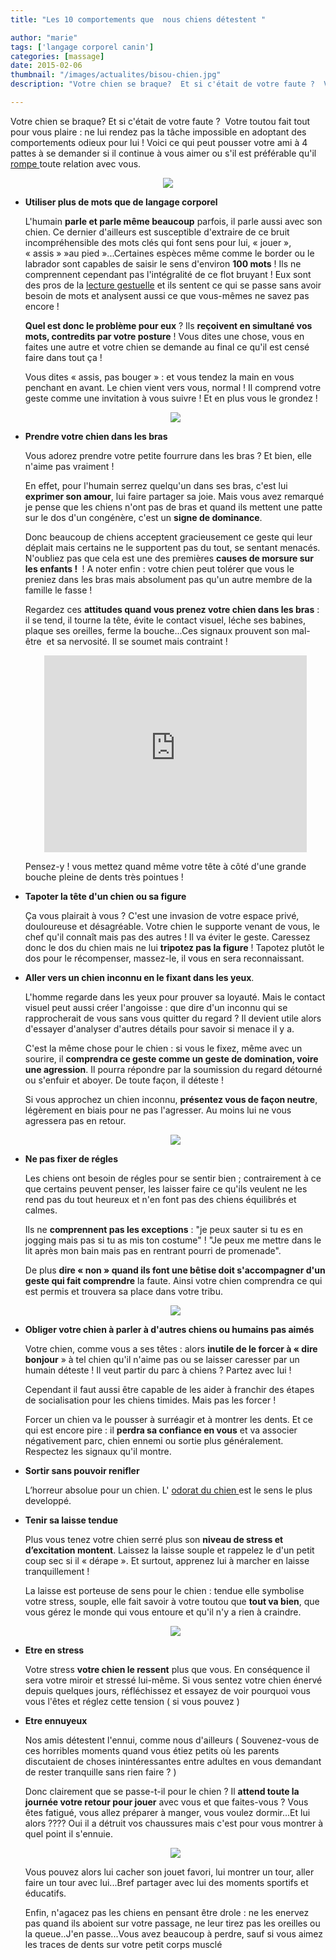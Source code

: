 ```yaml
---
title: "Les 10 comportements que  nous chiens détestent "

author: "marie"
tags: ['langage corporel canin']
categories: [massage]
date: 2015-02-06
thumbnail: "/images/actualites/bisou-chien.jpg"
description: "Votre chien se braque?  Et si c'était de votre faute ?  Votre toutou fait tout pour vous plaire mais ne lui rendez pas la tâche impossible en adoptant des comportements odieux pour lui !  "

---
```



Votre chien se braque?  Et si c'était de votre faute ?  Votre toutou fait tout pour vous plaire : ne lui rendez pas la tâche impossible en adoptant des comportements odieux pour lui ! Voici ce qui peut pousser votre ami à 4 pattes à se demander si il continue à vous aimer ou s'il est préférable qu'il <a href="http://www.mnn.com/family/pets/stories/11-things-humans-do-that-dogs-hate" target="_blank"> rompe </a> toute relation avec vous.






<p align="center"><img src= "/images/actualites/bisou-chien.jpg"class="img-responsive"></p>



<ul> <li><b>Utiliser plus de mots que de langage corporel</b>

L'humain <b>parle et parle même beaucoup</b> parfois, il parle aussi avec son chien. Ce dernier d'ailleurs est susceptible d'extraire de ce bruit incompréhensible des mots clés qui font sens pour lui, « jouer », « assis » »au pied »...Certaines espèces même comme le border ou le labrador sont capables de saisir le sens d'environ <b>100 mots</b> ! Ils ne comprennent cependant pas l'intégralité de ce flot bruyant ! Eux sont des pros de la <a href ="http://www.chien-calme.com/actualites/langage_corporel_canin_fatigue/" target =_blank> lecture gestuelle</a> et ils sentent ce qui se passe sans avoir besoin de mots et analysent aussi ce que vous-mêmes ne savez pas encore !

<b>Quel est donc le problème pour eux</b> ? Ils <b>reçoivent en simultané vos mots, contredits par votre posture</b> ! Vous dites une chose, vous en faites une autre et votre chien se demande au final ce qu'il est censé faire dans tout ça !

Vous dites « assis, pas bouger » : et vous tendez la main en vous penchant en avant. Le chien vient vers vous, normal ! Il comprend votre geste comme une invitation à vous suivre ! Et en plus vous le grondez !</li>

<p align= "center"><img src= "/images/actualites/bored-dog.jpg"class="img-responsive"></p>

<li><b>Prendre votre chien dans les bras</b>


Vous adorez prendre votre petite fourrure dans les bras ? Et bien, elle n'aime pas vraiment !

En effet, pour l'humain serrez quelqu'un dans ses bras, c'est lui <b>exprimer son amour</b>, lui faire partager sa joie. Mais vous avez remarqué je pense que les chiens n'ont pas de bras et quand ils mettent une patte sur le dos d'un congénère, c'est un <b>signe de dominance</b>.

Donc beaucoup de chiens acceptent gracieusement ce geste qui leur déplait mais certains ne le supportent pas du tout, se sentant menacés. N'oubliez pas que cela est une des premières <b>causes de morsure sur les enfants ! </b>  ! A noter enfin : votre chien peut tolérer que vous le preniez dans les bras mais absolument pas qu'un autre membre de la famille le fasse !

Regardez ces <b>attitudes quand vous prenez votre chien dans les bras</b> : il se tend, il tourne la tête, évite le contact visuel, léche ses babines, plaque ses oreilles, ferme la bouche...Ces signaux prouvent son mal-être  et sa nervosité. Il se soumet mais contraint !</li>

<p align= "center"><iframe width="420" height="315" src="https://www.youtube.com/embed/MLcjCSa2gZY" frameborder="0" allowfullscreen></iframe></p>


Pensez-y ! vous mettez quand même votre tête à côté d'une grande bouche pleine de dents très pointues !

<li><b>Tapoter la tête d'un chien ou sa figure</b>

Ça vous plairait à vous ? C'est une invasion de votre espace privé, douloureuse et désagréable. Votre chien le supporte venant de vous, le chef qu'il connaît mais pas des autres ! Il va éviter le geste.
Caressez donc le dos du chien mais ne lui <b>tripotez pas la figure</b> ! Tapotez plutôt le dos pour le récompenser, massez-le, il vous en sera reconnaissant.</li>

<li><b>Aller vers un chien inconnu en le fixant dans les yeux</b>.

L'homme regarde dans les yeux pour prouver sa loyauté. Mais le contact visuel peut aussi créer l'angoisse : que dire d'un inconnu qui se rapprocherait de vous sans vous quitter du regard ? Il devient utile alors d'essayer d'analyser d'autres détails pour savoir si menace il y a.

C'est la même chose pour le chien : si vous le fixez, même avec un sourire, il <b>comprendra ce geste comme un geste de domination, voire une agression</b>. Il pourra répondre par la soumission du regard détourné ou s'enfuir et aboyer. De toute façon, il déteste !

Si vous approchez un chien inconnu, <b>présentez vous de façon neutre</b>, légèrement en biais pour ne pas l'agresser. Au moins lui ne vous agressera pas en retour.</li>

<p align= "center"><img src= "/images/actualites/fixer-chien.JPG"class="img-responsive"></p>

<li><b>Ne pas fixer de régles</b>

Les chiens ont besoin de régles pour se sentir bien ; contrairement à ce que certains peuvent penser, les laisser faire ce qu'ils veulent ne les rend pas du tout heureux et n'en font pas des chiens équilibrés et calmes.

Ils ne <b>comprennent pas les exceptions</b> : "je peux sauter si tu es en jogging mais pas si tu as mis ton costume" ! "Je peux me mettre dans le lit après mon bain mais pas en rentrant pourri de promenade".

De plus <b>dire « non » quand ils font une bêtise doit s'accompagner d'un geste qui fait comprendre</b> la faute. Ainsi votre chien comprendra ce qui est permis et trouvera sa place dans votre tribu.</li>


<p align= "center"><img src= "/images/actualites/gestuelle-chien.jpg"</p>

<li><b> Obliger votre chien à parler à d'autres chiens ou humains pas aimés</b>

Votre chien, comme vous a ses têtes : alors <b>inutile de le forcer à « dire bonjour</b> » à tel chien qu'il n'aime pas ou se laisser caresser par un humain déteste ! Il veut partir du parc à chiens ? Partez avec lui !

Cependant il faut aussi être capable de les aider à franchir des étapes de socialisation pour les chiens timides. Mais pas les forcer !

Forcer un chien va le pousser à surréagir et à montrer les dents. Et ce qui est encore pire : il <b>perdra sa confiance en vous</b> et va associer négativement parc, chien ennemi ou sortie plus généralement. Respectez les signaux qu'il montre.</li>

<li><b> Sortir sans pouvoir renifler </b>

L’horreur absolue pour un chien. L' <a href="http://www.chien-calme.com/actualites/Chien-et-odorat/" target="_blank"> odorat du chien </a> est le sens le plus developpé.</li>

<li><b> Tenir sa laisse tendue </b>

Plus vous tenez votre chien serré plus son <b>niveau de stress et d’excitation montent</b>. Laissez la laisse souple et rappelez le d'un petit coup sec si il « dérape ». Et surtout, apprenez lui à marcher en laisse tranquillement !

La laisse est porteuse de sens pour le chien : tendue elle symbolise votre stress, souple, elle fait savoir à votre toutou que <b>tout va bien</b>, que vous gérez le monde qui vous entoure et qu'il n'y a rien à craindre. </li>

<p align= "center"><img src= "/images/actualites/chienlaisse.jpg"</p>
<li><b> Etre en stress</b>

Votre stress <b>votre chien le ressent</b> plus que vous. En conséquence il sera votre miroir et stressé lui-même. Si vous sentez votre chien énervé depuis quelques jours, réfléchissez et essayez de voir pourquoi vous vous l'êtes et réglez cette tension ( si vous pouvez )
</li>
<li> <b> Etre ennuyeux </b>

Nos amis détestent l'ennui, comme nous d'ailleurs ( Souvenez-vous de ces horribles moments quand vous étiez petits où les parents discutaient de choses inintéressantes entre adultes en vous demandant de rester tranquille sans rien faire ? )

Donc clairement que se passe-t-il pour le chien ? Il <b>attend toute la journée votre retour pour jouer</b> avec vous et que faites-vous ? Vous êtes fatigué, vous allez préparer à manger, vous voulez dormir...Et lui alors ???? Oui il a détruit vos chaussures mais c'est pour vous montrer à quel point il s'ennuie.

<p align= "center"><img src= "/images/actualites/boreddog.jpg"</p>


Vous pouvez alors lui cacher son jouet favori, lui montrer un tour, aller faire un tour avec lui...Bref partager avec lui des moments sportifs et éducatifs.

Enfin, n'agacez pas les chiens en pensant être drole : ne les enervez pas quand ils aboient sur votre passage, ne leur tirez pas les oreilles ou la queue..J'en passe...Vous avez beaucoup à perdre, sauf si vous aimez les traces de dents sur votre petit corps musclé











